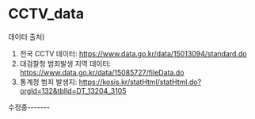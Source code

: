 # CCTV_data

데이터 출처)
1. 전국 CCTV 데이터: https://www.data.go.kr/data/15013094/standard.do
2. 대검찰청 범죄발생 지역 데이터: https://www.data.go.kr/data/15085727/fileData.do
3. 통계청 범죄 발생지: https://kosis.kr/statHtml/statHtml.do?orgId=132&tblId=DT_13204_3105

수정중-------

